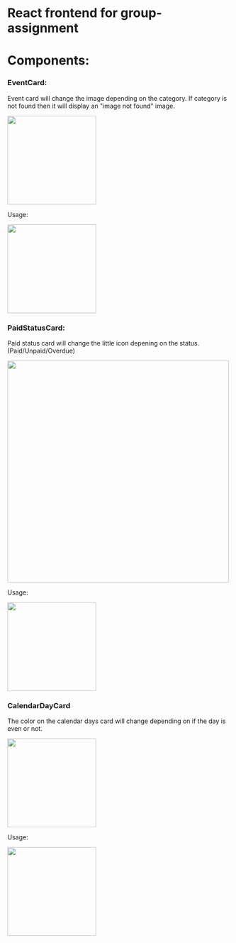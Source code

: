 # React frontend for group-assignment 




# Components: 


### EventCard:

Event card will change the image depending on the category. If category is not found then it will display an "image not found" image.

<img src="https://github.com/user-attachments/assets/c2477a47-4994-4ccc-9e40-13c5062e33f1" height="200">

Usage: 

<img src="https://github.com/user-attachments/assets/403aa4e9-b8a1-423c-b432-d963bae306b3" height="200">


### PaidStatusCard:

Paid status card will change the little icon depening on the status. (Paid/Unpaid/Overdue)

<img src="https://github.com/user-attachments/assets/6bff10ae-97b9-4e61-bf67-9ca50f377629" width="500">

Usage: 

<img src="https://github.com/user-attachments/assets/f24bc4f3-6846-4aad-9583-99d2219fb268" height="200">


### CalendarDayCard

The color on the calendar days card will change depending on if the day is even or not. 

<img src="https://github.com/user-attachments/assets/422d2eb1-6570-478c-9e0b-2790da8b919d" height="200">

Usage: 

<img src="https://github.com/user-attachments/assets/163078b5-bff8-4f73-b15f-ce0a217551a4" height="200">
